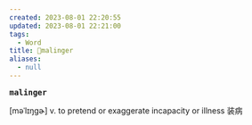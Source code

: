 ```yaml
---
created: 2023-08-01 22:20:55
updated: 2023-08-01 22:21:00
tags:
  - Word
title: 📖malinger
aliases:
  - null
---
```


<pre><strong>malinger</strong></pre>
[məˈlɪŋɡɚ]
v. to pretend or exaggerate incapacity or illness 装病
